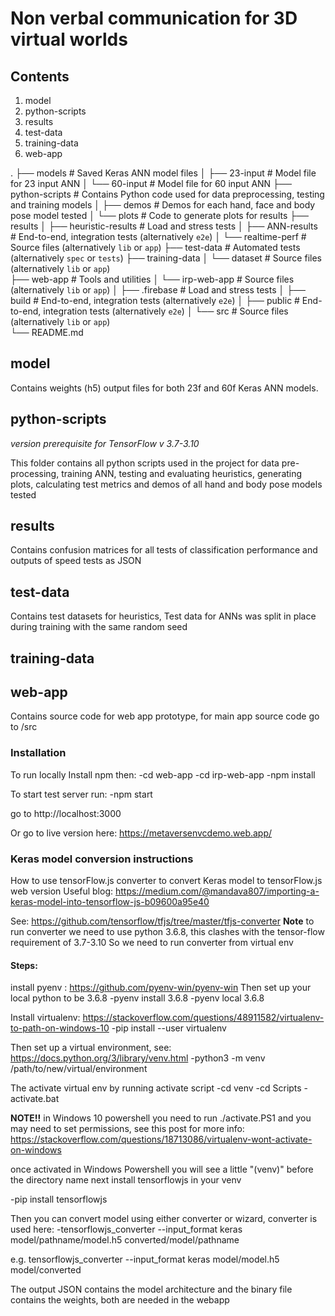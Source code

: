 # Non verbal communication for 3D virtual worlds

## Contents

1. model
2. python-scripts
3. results
4. test-data
5. training-data
6. web-app

.
├── models                  # Saved Keras ANN model files
│   ├── 23-input            # Model file for 23 input ANN
│   └── 60-input            # Model file for 60 input ANN
├── python-scripts          # Contains Python code used for data preprocessing, testing and training models
│   ├── demos               # Demos for each hand, face and body pose model tested
│   └── plots               # Code to generate plots for results
├── results
│   ├── heuristic-results   # Load and stress tests
│   ├── ANN-results         # End-to-end, integration tests (alternatively `e2e`)
│   └── realtime-perf       # Source files (alternatively `lib` or `app`)
├── test-data               # Automated tests (alternatively `spec` or `tests`)
├── training-data
│   └── dataset             # Source files (alternatively `lib` or `app`)    
├── web-app                 # Tools and utilities
│   └── irp-web-app         # Source files (alternatively `lib` or `app`)
│       ├── .firebase       # Load and stress tests
│       ├── build           # End-to-end, integration tests (alternatively `e2e`)
│       ├── public          # End-to-end, integration tests (alternatively `e2e`)
│       └── src             # Source files (alternatively `lib` or `app`)     
└── README.md

## model

Contains weights (h5) output files for both 23f and 60f Keras ANN models.

## python-scripts

*version prerequisite for TensorFlow v 3.7-3.10*

This folder contains all python scripts used in the project for data pre-processing, training ANN, testing and evaluating heuristics, generating plots, calculating test metrics and demos of all hand and body pose models tested


## results
Contains confusion matrices for all tests of classification performance and outputs of speed tests as JSON

## test-data
Contains test datasets for heuristics,
Test data for ANNs was split in place during training with the same random seed

## training-data

## web-app

Contains source code for web app prototype, for main app source code go to /src

### Installation

To run locally
Install npm then:
-cd web-app
-cd irp-web-app
-npm install

To start test server run:
-npm start

go to http://localhost:3000

Or go to live version here: https://metaversenvcdemo.web.app/


### Keras model conversion instructions

How to use tensorFlow.js converter to convert Keras model to tensorFlow.js web version
Useful blog: https://medium.com/@mandava807/importing-a-keras-model-into-tensorflow-js-b09600a95e40

See: https://github.com/tensorflow/tfjs/tree/master/tfjs-converter
**Note** to run converter we need to use python 3.6.8, this clashes with the tensor-flow  requirement of 3.7-3.10
So we need to run converter from virtual env

#### Steps:

install pyenv : https://github.com/pyenv-win/pyenv-win
Then set up your local python to be 3.6.8
-pyenv install 3.6.8
-pyenv local 3.6.8

Install virtualenv: https://stackoverflow.com/questions/48911582/virtualenv-to-path-on-windows-10
-pip install --user virtualenv

Then set up a virtual environment, see: https://docs.python.org/3/library/venv.html
-python3 -m venv /path/to/new/virtual/environment

The activate virtual env by running activate script
-cd venv
-cd Scripts
-activate.bat

**NOTE!!** in Windows 10 powershell you need to run ./activate.PS1
and you may need to set permissions, see this post for more info: https://stackoverflow.com/questions/18713086/virtualenv-wont-activate-on-windows

once activated in Windows Powershell you will see a little "(venv)" before the directory name
next install tensorflowjs in your venv 

-pip install tensorflowjs

Then you can convert model using either converter or wizard, converter is used here:
-tensorflowjs_converter --input_format keras model/pathname/model.h5 converted/model/pathname

e.g.
tensorflowjs_converter --input_format keras model/model.h5 model/converted

The output JSON contains the model architecture and the binary file contains the weights, both are needed in the webapp




